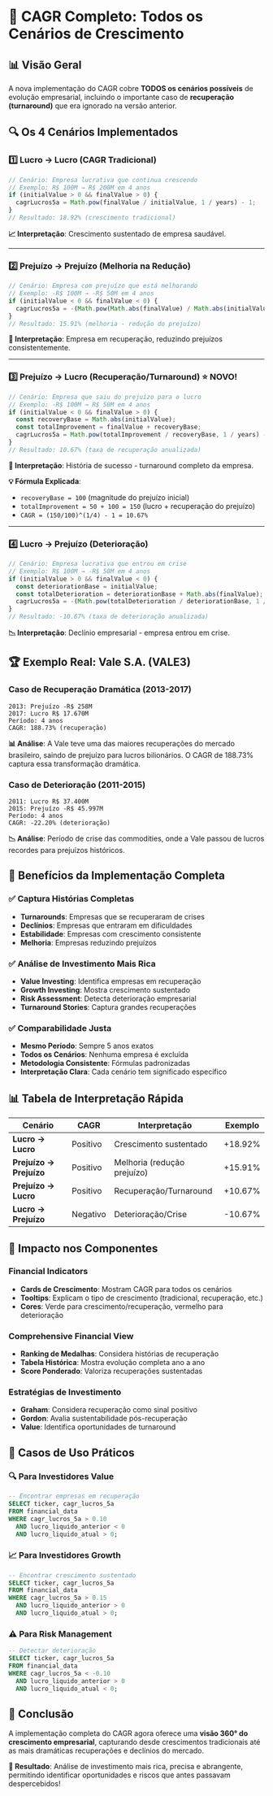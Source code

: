 # 🎯 CAGR Completo: Todos os Cenários de Crescimento

## 📊 Visão Geral

A nova implementação do CAGR cobre **TODOS os cenários possíveis** de evolução empresarial, incluindo o importante caso de **recuperação (turnaround)** que era ignorado na versão anterior.

## 🔍 Os 4 Cenários Implementados

### 1️⃣ **Lucro → Lucro** (CAGR Tradicional)
```typescript
// Cenário: Empresa lucrativa que continua crescendo
// Exemplo: R$ 100M → R$ 200M em 4 anos
if (initialValue > 0 && finalValue > 0) {
  cagrLucros5a = Math.pow(finalValue / initialValue, 1 / years) - 1;
}
// Resultado: 18.92% (crescimento tradicional)
```

**📈 Interpretação**: Crescimento sustentado de empresa saudável.

---

### 2️⃣ **Prejuízo → Prejuízo** (Melhoria na Redução)
```typescript
// Cenário: Empresa com prejuízo que está melhorando
// Exemplo: -R$ 100M → -R$ 50M em 4 anos
if (initialValue < 0 && finalValue < 0) {
  cagrLucros5a = -(Math.pow(Math.abs(finalValue) / Math.abs(initialValue), 1 / years) - 1);
}
// Resultado: 15.91% (melhoria - redução do prejuízo)
```

**🔄 Interpretação**: Empresa em recuperação, reduzindo prejuízos consistentemente.

---

### 3️⃣ **Prejuízo → Lucro** (Recuperação/Turnaround) ⭐ **NOVO!**
```typescript
// Cenário: Empresa que saiu do prejuízo para o lucro
// Exemplo: -R$ 100M → R$ 50M em 4 anos
if (initialValue < 0 && finalValue > 0) {
  const recoveryBase = Math.abs(initialValue);
  const totalImprovement = finalValue + recoveryBase;
  cagrLucros5a = Math.pow(totalImprovement / recoveryBase, 1 / years) - 1;
}
// Resultado: 10.67% (taxa de recuperação anualizada)
```

**🚀 Interpretação**: História de sucesso - turnaround completo da empresa.

**💡 Fórmula Explicada**:
- `recoveryBase = 100` (magnitude do prejuízo inicial)
- `totalImprovement = 50 + 100 = 150` (lucro + recuperação do prejuízo)
- `CAGR = (150/100)^(1/4) - 1 = 10.67%`

---

### 4️⃣ **Lucro → Prejuízo** (Deterioração)
```typescript
// Cenário: Empresa lucrativa que entrou em crise
// Exemplo: R$ 100M → -R$ 50M em 4 anos
if (initialValue > 0 && finalValue < 0) {
  const deteriorationBase = initialValue;
  const totalDeterioration = deteriorationBase + Math.abs(finalValue);
  cagrLucros5a = -(Math.pow(totalDeterioration / deteriorationBase, 1 / years) - 1);
}
// Resultado: -10.67% (taxa de deterioração anualizada)
```

**📉 Interpretação**: Declínio empresarial - empresa entrou em crise.

## 🏆 Exemplo Real: Vale S.A. (VALE3)

### Caso de Recuperação Dramática (2013-2017)
```
2013: Prejuízo -R$ 258M
2017: Lucro R$ 17.670M
Período: 4 anos
CAGR: 188.73% (recuperação)
```

**📊 Análise**: A Vale teve uma das maiores recuperações do mercado brasileiro, saindo de prejuízo para lucros bilionários. O CAGR de 188.73% captura essa transformação dramática.

### Caso de Deterioração (2011-2015)
```
2011: Lucro R$ 37.400M
2015: Prejuízo -R$ 45.997M
Período: 4 anos
CAGR: -22.20% (deterioração)
```

**📉 Análise**: Período de crise das commodities, onde a Vale passou de lucros recordes para prejuízos históricos.

## 🎯 Benefícios da Implementação Completa

### ✅ **Captura Histórias Completas**
- **Turnarounds**: Empresas que se recuperaram de crises
- **Declínios**: Empresas que entraram em dificuldades
- **Estabilidade**: Empresas com crescimento consistente
- **Melhoria**: Empresas reduzindo prejuízos

### ✅ **Análise de Investimento Mais Rica**
- **Value Investing**: Identifica empresas em recuperação
- **Growth Investing**: Mostra crescimento sustentado
- **Risk Assessment**: Detecta deterioração empresarial
- **Turnaround Stories**: Captura grandes recuperações

### ✅ **Comparabilidade Justa**
- **Mesmo Período**: Sempre 5 anos exatos
- **Todos os Cenários**: Nenhuma empresa é excluída
- **Metodologia Consistente**: Fórmulas padronizadas
- **Interpretação Clara**: Cada cenário tem significado específico

## 📊 Tabela de Interpretação Rápida

| Cenário | CAGR | Interpretação | Exemplo |
|---------|------|---------------|---------|
| **Lucro → Lucro** | Positivo | Crescimento sustentado | +18.92% |
| **Prejuízo → Prejuízo** | Positivo | Melhoria (redução prejuízo) | +15.91% |
| **Prejuízo → Lucro** | Positivo | Recuperação/Turnaround | +10.67% |
| **Lucro → Prejuízo** | Negativo | Deterioração/Crise | -10.67% |

## 🚀 Impacto nos Componentes

### Financial Indicators
- **Cards de Crescimento**: Mostram CAGR para todos os cenários
- **Tooltips**: Explicam o tipo de crescimento (tradicional, recuperação, etc.)
- **Cores**: Verde para crescimento/recuperação, vermelho para deterioração

### Comprehensive Financial View
- **Ranking de Medalhas**: Considera histórias de recuperação
- **Tabela Histórica**: Mostra evolução completa ano a ano
- **Score Ponderado**: Valoriza recuperações sustentadas

### Estratégias de Investimento
- **Graham**: Considera recuperação como sinal positivo
- **Gordon**: Avalia sustentabilidade pós-recuperação
- **Value**: Identifica oportunidades de turnaround

## 🎯 Casos de Uso Práticos

### 🔍 **Para Investidores Value**
```sql
-- Encontrar empresas em recuperação
SELECT ticker, cagr_lucros_5a 
FROM financial_data 
WHERE cagr_lucros_5a > 0.10 
  AND lucro_liquido_anterior < 0 
  AND lucro_liquido_atual > 0;
```

### 📈 **Para Investidores Growth**
```sql
-- Encontrar crescimento sustentado
SELECT ticker, cagr_lucros_5a 
FROM financial_data 
WHERE cagr_lucros_5a > 0.15 
  AND lucro_liquido_anterior > 0 
  AND lucro_liquido_atual > 0;
```

### ⚠️ **Para Risk Management**
```sql
-- Detectar deterioração
SELECT ticker, cagr_lucros_5a 
FROM financial_data 
WHERE cagr_lucros_5a < -0.10 
  AND lucro_liquido_anterior > 0 
  AND lucro_liquido_atual < 0;
```

## 🏅 Conclusão

A implementação completa do CAGR agora oferece uma **visão 360° do crescimento empresarial**, capturando desde crescimentos tradicionais até as mais dramáticas recuperações e declínios do mercado.

**🎯 Resultado**: Análise de investimento mais rica, precisa e abrangente, permitindo identificar oportunidades e riscos que antes passavam despercebidos!
